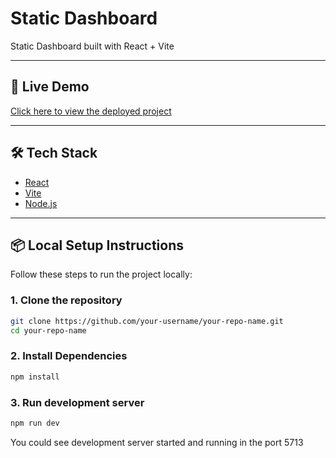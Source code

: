 # Static Dashboard

Static Dashboard built with React + Vite

---

## 🚀 Live Demo  
[Click here to view the deployed project](https://srijayan17.github.io/Static-Dashboard/)

---

## 🛠️ Tech Stack
- [React](https://react.dev/)  
- [Vite](https://vitejs.dev/)  
- [Node.js](https://nodejs.org/)  

---

## 📦 Local Setup Instructions

Follow these steps to run the project locally:

### 1. Clone the repository
```bash
git clone https://github.com/your-username/your-repo-name.git
cd your-repo-name
```

### 2. Install Dependencies
```bash
npm install
```

### 3. Run development server
```bash
npm run dev
```
You could see development server started and running in the port 5713



